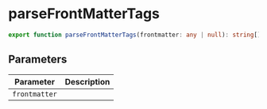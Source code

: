 # parseFrontMatterTags

```ts
export function parseFrontMatterTags(frontmatter: any | null): string[] | null;
```

## Parameters

| Parameter | Description |
|-----------|-------------|
| `frontmatter` | |
